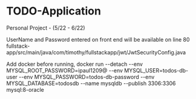 # TODO-Application
Personal Project - (5/22 - 6/22)

UserName and Password entered on front end will be available on line 80
fullstack-app/src/main/java/com/timothy/fullstackapp/jwt/JwtSecurityConfig.java


Add docker before running,
docker run --detach --env MYSQL_ROOT_PASSWORD=ipaul1209@ --env MYSQL_USER=todos-db-user --env MYSQL_PASSWORD=todos-db-password --env MYSQL_DATABASE=todosdb --name mysqldb --publish 3306:3306 mysql:8-oracle
